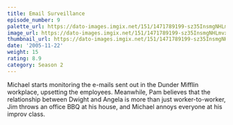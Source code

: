 ```yaml
---
title: Email Surveillance
episode_number: 9
palette_url: https://dato-images.imgix.net/151/1471789199-sz35InsmgNHLmvxvipo8typjefk.jpg?ixlib=rb-1.1.0&ch=DPR%2CWidth&auto=enhance&palette=json
image_url: https://dato-images.imgix.net/151/1471789199-sz35InsmgNHLmvxvipo8typjefk.jpg?ixlib=rb-1.1.0&ch=DPR%2CWidth&auto=compress%2Cformat&w=500
thumbnail_url: https://dato-images.imgix.net/151/1471789199-sz35InsmgNHLmvxvipo8typjefk.jpg?ixlib=rb-1.1.0&ch=DPR%2CWidth&auto=enhance&w=500&h=280&fit=crop&fm=jpg
date: '2005-11-22'
weight: 15
rating: 8.9
category: Season 2
---
```


Michael starts monitoring the e-mails sent out in the Dunder Mifflin workplace, upsetting the employees. Meanwhile, Pam believes that the relationship between Dwight and Angela is more than just worker-to-worker, Jim throws an office BBQ at his house, and Michael annoys everyone at his improv class.